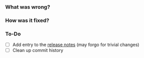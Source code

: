 ### What was wrong?

### How was it fixed?

### To-Do

[//]: # (Stay ahead of things, add list items here!)
- [ ] Add entry to the [release notes](https://github.com/ethereum/trin/blob/master/newsfragments/README.md) (may forgo for trivial changes)
- [ ] Clean up commit history
